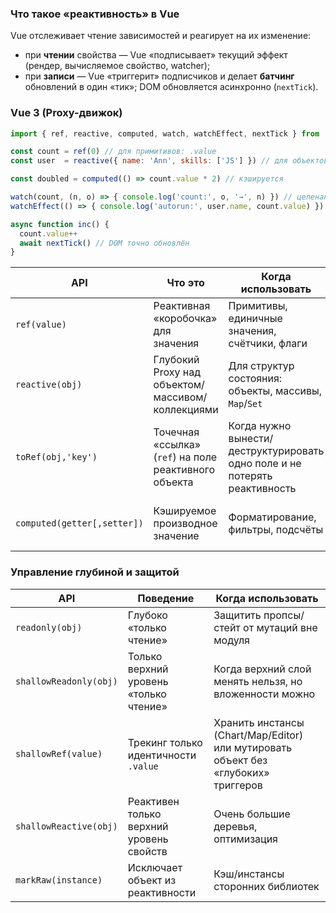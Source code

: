 ### Что такое «реактивность» в Vue

Vue отслеживает чтение зависимостей и реагирует на их изменение:
- при **чтении** свойства — Vue «подписывает» текущий эффект (рендер, вычисляемое свойство, watcher);
- при **записи** — Vue «триггерит» подписчиков и делает **батчинг** обновлений в один «тик»; DOM обновляется асинхронно (`nextTick`).

### Vue 3 (Proxy-движок)
``` js
import { ref, reactive, computed, watch, watchEffect, nextTick } from 'vue'

const count = ref(0) // для примитивов: .value
const user  = reactive({ name: 'Ann', skills: ['JS'] }) // для объектов/массивов

const doubled = computed(() => count.value * 2) // кэшируется

watch(count, (n, o) => { console.log('count:', o, '→', n) }) // целенаправленные побочки
watchEffect(() => { console.log('autorun:', user.name, count.value) }) // авто-подписка по чтениям

async function inc() {
  count.value++
  await nextTick() // DOM точно обновлён
}
```

| API                         | Что это                                               | Когда использовать                                                         | Чтение / запись                          |
| --------------------------- | ----------------------------------------------------- | -------------------------------------------------------------------------- | ---------------------------------------- |
| `ref(value)`                | Реактивная «коробочка» для значения                   | Примитивы, единичные значения, счётчики, флаги                             | В шаблоне — как есть; в JS — `.value`    |
| `reactive(obj)`             | Глубокий Proxy над объектом/массивом/коллекциями      | Для структур состояния: объекты, массивы, `Map`/`Set`                      | Доступ обычный: `state.user.name`        |
| `toRef(obj,'key')`          | Точечная «ссылка» (`ref`) на поле реактивного объекта | Когда нужно вынести/деструктурировать одно поле и не потерять реактивность | Как `ref`: в JS — `.value`               |
| `computed(getter[,setter])` | Кэшируемое производное значение                       | Форматирование, фильтры, подсчёты                                          | Чтение как значение; с сеттером — запись |
### Управление глубиной и защитой
| API                    | Поведение                                | Когда использовать                                                                 |
| ---------------------- | ---------------------------------------- | ---------------------------------------------------------------------------------- |
| `readonly(obj)`        | Глубоко «только чтение»                  | Защитить пропсы/стейт от мутаций вне модуля                                        |
| `shallowReadonly(obj)` | Только верхний уровень «только чтение»   | Когда верхний слой менять нельзя, но вложенности можно                             |
| `shallowRef(value)`    | Трекинг только идентичности `.value`     | Хранить инстансы (Chart/Map/Editor) или мутировать объект без «глубоких» триггеров |
| `shallowReactive(obj)` | Реактивен только верхний уровень свойств | Очень большие деревья, оптимизация                                                 |
| `markRaw(instance)`    | Исключает объект из реактивности         | Кэш/инстансы сторонних библиотек                                                   |

